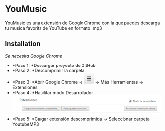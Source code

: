 YouMusic
========
YouMusic es una extensión de Google Chrome con la que puedes descarga tu musica favorita de YouTube en formato .mp3

## Installation
_Se necesita Google Chrome_
* *Paso 1: *Descargar proyecto de GitHub
* *Paso 2: *Descomprimir la carpeta
* *Paso 3: *Abrir Google Chrome -> ![Picture](https://raw.githubusercontent.com/abosch19/YoutubeMP3/master/project/config.png) -> Más Herramientas -> Extensiones
* *Paso 4: *Habilitar modo Desarrollador
	![Picture](https://raw.githubusercontent.com/abosch19/YoutubeMP3/master/project/extension.png)
* *Paso 5: *Cargar extensión descomprimida -> Seleccionar carpeta YoutubeMP3
